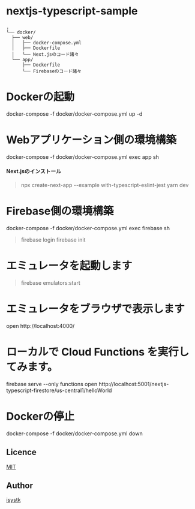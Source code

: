nextjs-typescript-sample
====

```
.
└── docker/
  ├── web/
  │   ├── docker-compose.yml
  │   ├── Dockerfile
  │   └── Next.jsのコード諸々
  └── app/
      ├── Dockerfile
      └── Firebaseのコード諸々
```


# Dockerの起動
docker-compose -f docker/docker-compose.yml up -d

# Webアプリケーション側の環境構築

docker-compose -f docker/docker-compose.yml exec app sh

#### Next.jsのインストール
> npx create-next-app --example with-typescript-eslint-jest
> yarn dev


# Firebase側の環境構築

docker-compose -f docker/docker-compose.yml exec firebase sh

> firebase login
> firebase init

# エミュレータを起動します
> firebase emulators:start

# エミュレータをブラウザで表示します
open http://localhost:4000/

# ローカルで Cloud Functions を実行してみます。
firebase serve --only functions
open http://localhost:5001/nextjs-typescript-firestore/us-central1/helloWorld


# Dockerの停止
docker-compose -f docker/docker-compose.yml down

## Licence

[MIT](https://github.com/isystk/nextjs-typescript-sample/LICENCE)

## Author

[isystk](https://github.com/isystk)


